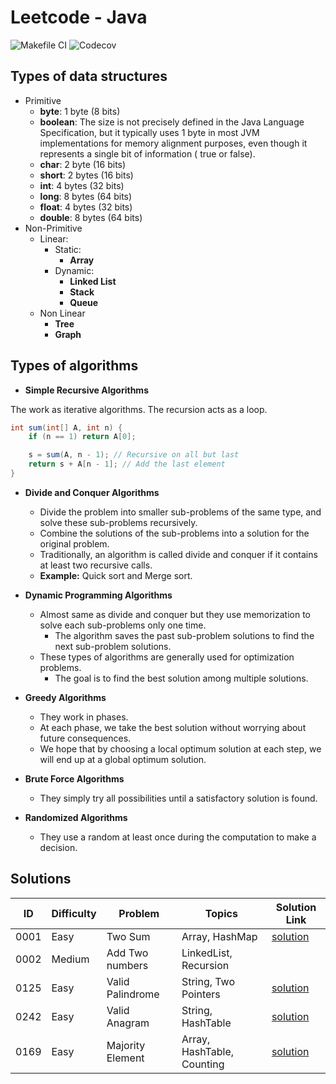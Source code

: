 # Leetcode - Java

![Makefile CI](https://github.com/dksifoua/leetcode/actions/workflows/makefile-ci.yaml/badge.svg)
![Codecov](https://img.shields.io/codecov/c/github/dksifoua/leetcode)

## Types of data structures

- Primitive
    - **byte**: 1 byte (8 bits)
    - **boolean**: The size is not precisely defined in the Java Language Specification, but it typically uses 1 byte in
      most JVM implementations for memory alignment purposes, even though it represents a single bit of information (
      true or false).
    - **char**: 2 byte (16 bits)
    - **short**: 2 bytes (16 bits)
    - **int**: 4 bytes (32 bits)
    - **long**: 8 bytes (64 bits)
    - **float**: 4 bytes (32 bits)
    - **double**: 8 bytes (64 bits)
- Non-Primitive
    - Linear:
        - Static:
            - **Array**
        - Dynamic:
            - **Linked List**
            - **Stack**
            - **Queue**
    - Non Linear
        - **Tree**
        - **Graph**

## Types of algorithms

- **Simple Recursive Algorithms**

The work as iterative algorithms. The recursion acts as a loop.

```java
int sum(int[] A, int n) {
    if (n == 1) return A[0];

    s = sum(A, n - 1); // Recursive on all but last
    return s + A[n - 1]; // Add the last element
}
```

- **Divide and Conquer Algorithms**
    - Divide the problem into smaller sub-problems of the same type, and solve these sub-problems recursively.
    - Combine the solutions of the sub-problems into a solution for the original problem.
    - Traditionally, an algorithm is called divide and conquer if it contains at least two recursive calls.
    - **Example:** Quick sort and Merge sort.

- **Dynamic Programming Algorithms**
    - Almost same as divide and conquer but they use memorization to solve each sub-problems only one time.
        - The algorithm saves the past sub-problem solutions to find the next sub-problem solutions.
    - These types of algorithms are generally used for optimization problems.
        - The goal is to find the best solution among multiple solutions.

- **Greedy Algorithms**
    - They work in phases.
    - At each phase, we take the best solution without worrying about future consequences.
    - We hope that by choosing a local optimum solution at each step, we will end up at a global optimum solution.

- **Brute Force Algorithms**
    - They simply try all possibilities until a satisfactory solution is found.

- **Randomized Algorithms**
    - They use a random at least once during the computation to make a decision.

## Solutions

| ID   | Difficulty | Problem          | Topics                     | Solution Link                               |
|------|------------|------------------|----------------------------|---------------------------------------------|
| 0001 | Easy       | Two Sum          | Array, HashMap             | [solution](./docs/0001-Two-Sum.md)          |
| 0002 | Medium     | Add Two numbers  | LinkedList, Recursion      |                                             |
| 0125 | Easy       | Valid Palindrome | String, Two Pointers       | [solution](./docs/0125-Valid-Palindrome.md) |
| 0242 | Easy       | Valid Anagram    | String, HashTable          | [solution](./docs/0242-Valid-Anagram.md)    |          
| 0169 | Easy       | Majority Element | Array, HashTable, Counting | [solution](./docs/0169-Majority-Element.md) |
